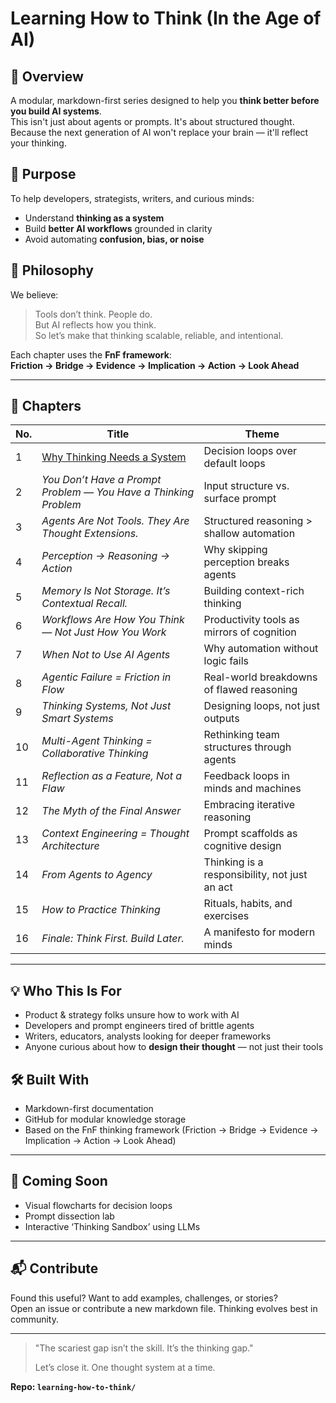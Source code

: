 # Learning How to Think (In the Age of AI)

## 🧭 Overview
A modular, markdown-first series designed to help you **think better before you build AI systems**.  
This isn't just about agents or prompts. It's about structured thought.  
Because the next generation of AI won't replace your brain — it'll reflect your thinking.

## 🎯 Purpose
To help developers, strategists, writers, and curious minds:
- Understand **thinking as a system**
- Build **better AI workflows** grounded in clarity
- Avoid automating **confusion, bias, or noise**

## 🧠 Philosophy
We believe:
> Tools don’t think. People do.  
> But AI reflects how you think.  
> So let’s make that thinking scalable, reliable, and intentional.

Each chapter uses the **FnF framework**:  
**Friction → Bridge → Evidence → Implication → Action → Look Ahead**

---

## 📘 Chapters

| No. | Title | Theme |
|-----|-------|-------|
| 1 | [Why Thinking Needs a System](./chapter-1-thinking-needs-a-system.md) | Decision loops over default loops |
| 2 | *You Don’t Have a Prompt Problem — You Have a Thinking Problem* | Input structure vs. surface prompt |
| 3 | *Agents Are Not Tools. They Are Thought Extensions.* | Structured reasoning > shallow automation |
| 4 | *Perception → Reasoning → Action* | Why skipping perception breaks agents |
| 5 | *Memory Is Not Storage. It’s Contextual Recall.* | Building context-rich thinking |
| 6 | *Workflows Are How You Think — Not Just How You Work* | Productivity tools as mirrors of cognition |
| 7 | *When Not to Use AI Agents* | Why automation without logic fails |
| 8 | *Agentic Failure = Friction in Flow* | Real-world breakdowns of flawed reasoning |
| 9 | *Thinking Systems, Not Just Smart Systems* | Designing loops, not just outputs |
| 10 | *Multi-Agent Thinking = Collaborative Thinking* | Rethinking team structures through agents |
| 11 | *Reflection as a Feature, Not a Flaw* | Feedback loops in minds and machines |
| 12 | *The Myth of the Final Answer* | Embracing iterative reasoning |
| 13 | *Context Engineering = Thought Architecture* | Prompt scaffolds as cognitive design |
| 14 | *From Agents to Agency* | Thinking is a responsibility, not just an act |
| 15 | *How to Practice Thinking* | Rituals, habits, and exercises |
| 16 | *Finale: Think First. Build Later.* | A manifesto for modern minds |

---

## 💡 Who This Is For
- Product & strategy folks unsure how to work with AI  
- Developers and prompt engineers tired of brittle agents  
- Writers, educators, analysts looking for deeper frameworks  
- Anyone curious about how to **design their thought** — not just their tools

## 🛠 Built With
- Markdown-first documentation  
- GitHub for modular knowledge storage  
- Based on the FnF thinking framework (Friction → Bridge → Evidence → Implication → Action → Look Ahead)

---

## 📌 Coming Soon
- Visual flowcharts for decision loops  
- Prompt dissection lab  
- Interactive ‘Thinking Sandbox’ using LLMs

---

## 📬 Contribute
Found this useful? Want to add examples, challenges, or stories?  
Open an issue or contribute a new markdown file. Thinking evolves best in community.

---

> "The scariest gap isn’t the skill. It’s the thinking gap."  
>  
> Let’s close it. One thought system at a time.

**Repo: `learning-how-to-think/`**